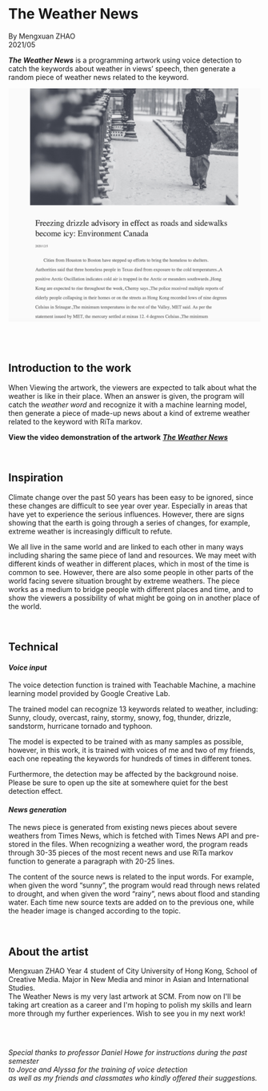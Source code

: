 # The Weather News
By Mengxuan ZHAO
<br>2021/05
<br>

***The Weather News*** is a programming artwork using voice detection to catch the keywords about weather in views’ speech, then generate a random piece of weather news related to the keyword.

![image](img.png)


<br>
<br>


## Introduction to the work

When Viewing the artwork, the viewers are expected to talk about what the weather is like in their place. When an answer is given, the program will catch the *weather word* and recognize it with a machine learning model, then generate a piece of made-up news about a kind of extreme weather related to the keyword with RiTa markov.

**View the video demonstration of the artwork** ***[The Weather News](https://mx-zhao.github.io/weathernews/)***

<br>

## Inspiration

Climate change over the past 50 years has been easy to be ignored, since these changes are difficult to see year over year. Especially in areas that have yet to experience the serious influences. However, there are signs showing that the earth is going through a series of changes, for example, extreme weather is increasingly difficult to refute.

We all live in the same world and are linked to each other in many ways including sharing the same piece of land and resources. We may meet with different kinds of weather in different places, which in most of the time is common to see. However,  there are also some people in other parts of the world facing severe situation brought by extreme weathers. The piece works as a medium to bridge people with different places and time, and to show the viewers a possibility of what might be going on in another place of the world.

<br>

## Technical

#### *Voice input*

The voice detection function is trained with Teachable Machine, a machine learning model provided by Google Creative Lab.

The trained model can recognize 13 keywords related to weather, including: Sunny, cloudy, overcast, rainy, stormy, snowy, fog, thunder, drizzle, sandstorm, hurricane tornado and typhoon.

The model is expected to be trained with as many samples as possible, however, in this work, it is trained with voices of me and two of my friends, each one repeating the keywords for hundreds of times in different tones.

Furthermore, the detection may be affected by the background noise. Please be sure to open up the site at somewhere quiet for the best detection effect.

#### *News generation*

The news piece is generated from existing news pieces about severe weathers from Times News, which is fetched with Times News API and pre-stored in the files. When recognizing a weather word, the program reads through 30-35 pieces of the most recent news and use RiTa markov function to generate a paragraph with 20-25 lines.

The content of the source news is related to the input words. For example, when given the word “sunny”, the program would read through news related to drought, and when given the word “rainy”, news about flood and standing water. Each time new source texts are added on to the previous one, while the header image is changed according to the topic.

<br>

## About the artist

Mengxuan ZHAO
Year 4 student of City University of Hong Kong, School of Creative Media. Major in New Media and minor in Asian and International Studies.
<br>The Weather News is my very last artwork at SCM. From now on I'll be taking art creation as a career and I'm hoping to polish my skills and learn more through my further experiences. Wish to see you in my next work!

<br>

## 

*Special thanks to professor Daniel Howe for instructions during the past semester
<br>to Joyce and Alyssa for the training of voice detection
<br>as well as my friends and classmates who kindly offered their suggestions.*
